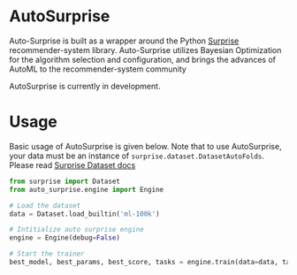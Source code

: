 # AutoSurprise

Auto-Surprise is built as a wrapper around the Python [Surprise](https://surprise.readthedocs.io/en/stable/index.html) recommender-system library. Auto-Surprise utilizes Bayesian Optimization for the algorithm selection and configuration, and brings the advances of AutoML to the recommender-system community

AutoSurprise is currently in development.

# Usage

Basic usage of AutoSurprise is given below. Note that to use AutoSurprise, your data must be an instance of `surprise.dataset.DatasetAutoFolds`. Please read [Surprise Dataset docs](https://surprise.readthedocs.io/en/stable/dataset.html)

```python
from surprise import Dataset
from auto_surprise.engine import Engine

# Load the dataset
data = Dataset.load_builtin('ml-100k')

# Intitialize auto surprise engine
engine = Engine(debug=False)

# Start the trainer
best_model, best_params, best_score, tasks = engine.train(data=data, target_metric='test_rmse')
```
